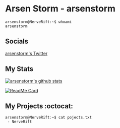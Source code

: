 # Arsen Storm - arsenstorm

```console
arsenstorm@NerveRift:~$ whoami
arsenstorm
```

## Socials
[ arsenstorm's Twitter](https://twitter.com/arsenstorm)

## My Stats
<a href="https://github.com/arsenstorm" target="_blank">
  <img src="https://github-readme-stats.vercel.app/api?username=arsenstorm&count_private=true&show_icons=true&hide_border=true&hide_title=true&theme=tokyonight" alt="arsenstorm's github stats" />
</a>

[![ReadMe Card](https://github-readme-stats.vercel.app/api/pin/?username=arsenstorm&repo=badwindows&hide_border=true&theme=tokyonight)](https://github.com/arsenstorm/BadWindows)

## My Projects :octocat:

```console
arsenstorm@NerveRift:~$ cat pojects.txt
 - NerveRift
```
